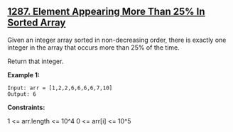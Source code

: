 ## [1287. Element Appearing More Than 25% In Sorted Array](https://leetcode.com/problems/element-appearing-more-than-25-in-sorted-array/)

Given an integer array sorted in non-decreasing order, there is exactly one integer in the array that occurs more than 25% of the time.

Return that integer.

**Example 1:**

```
Input: arr = [1,2,2,6,6,6,6,7,10]
Output: 6
```

**Constraints:**

1 <= arr.length <= 10^4
0 <= arr[i] <= 10^5
